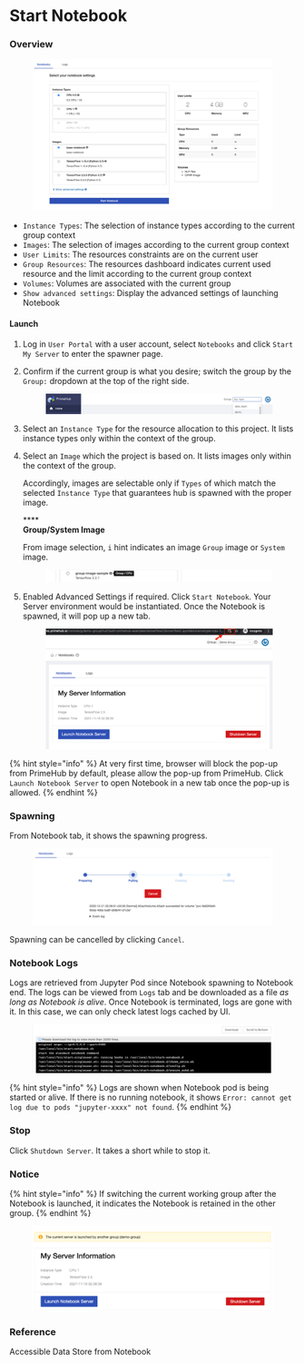 # Start Notebook

### Overview

<figure><img src="../../.gitbook/assets/spawner_v310.png" alt=""><figcaption></figcaption></figure>

* `Instance Types`: The selection of instance types according to the current group context
* `Images`: The selection of images according to the current group context
* `User Limits`: The resources constraints are on the current user
* `Group Resources`: The resources dashboard indicates current used resource and the limit according to the current group context
* `Volumes`: Volumes are associated with the current group
* `Show advanced settings`: Display the advanced settings of launching Notebook

#### Launch

1. Log in `User Portal` with a user account, select `Notebooks` and click `Start My Server` to enter the spawner page.
2.  Confirm if the current group is what you desire; switch the group by the `Group:` dropdown at the top of the right side.

    <figure><img src="../../.gitbook/assets/group_context (1).png" alt=""><figcaption></figcaption></figure>
3. Select an `Instance Type` for the resource allocation to this project. It lists instance types only within the context of the group.
4.  Select an `Image` which the project is based on. It lists images only within the context of the group.

    Accordingly, images are selectable only if `Types` of which match the selected `Instance Type` that guarantees hub is spawned with the proper image.

    ****\
    **Group/System Image**

    From image selection, `i` hint indicates an image `Group` image or `System` image.

    <figure><img src="../../.gitbook/assets/group-image-hint (1).png" alt=""><figcaption></figcaption></figure>
5.  Enabled Advanced Settings if required. Click `Start Notebook`. Your Server environment would be instantiated. Once the Notebook is spawned, it will pop up a new tab.

    <figure><img src="../../.gitbook/assets/v39-jupyter-popup-block.png" alt=""><figcaption></figcaption></figure>

{% hint style="info" %}
At very first time, browser will block the pop-up from PrimeHub by default, please allow the pop-up from PrimeHub. Click `Launch Notebook Server` to open Notebook in a new tab once the pop-up is allowed.
{% endhint %}

### Spawning

From Notebook tab, it shows the spawning progress.

<figure><img src="../../.gitbook/assets/spawner_cancel_v33.png" alt=""><figcaption></figcaption></figure>

Spawning can be cancelled by clicking `Cancel`.

### Notebook Logs

Logs are retrieved from Jupyter Pod since Notebook spawning to Notebook end. The logs can be viewed from `Logs` tab and be downloaded as a file _as long as Notebook is alive_. Once Notebook is terminated, logs are gone with it. In this case, we can only check latest logs cached by UI.

<figure><img src="../../.gitbook/assets/spawner_log.png" alt=""><figcaption></figcaption></figure>

{% hint style="info" %}
Logs are shown when Notebook pod is being started or alive. If there is no running notebook, it shows `Error: cannot get log due to pods "jupyter-xxxx" not found`.
{% endhint %}

### Stop

Click `Shutdown Server`. It takes a short while to stop it.

### Notice

{% hint style="info" %}
If switching the current working group after the Notebook is launched, it indicates the Notebook is retained in the other group.
{% endhint %}

<figure><img src="../../.gitbook/assets/v39-jupyter-other-group.png" alt=""><figcaption></figcaption></figure>

### Reference

Accessible Data Store from Notebook
